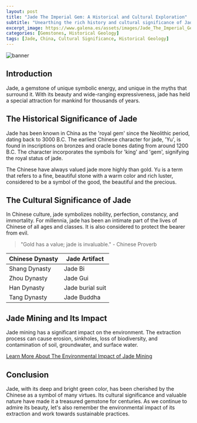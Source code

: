 ```yaml
---
layout: post
title: "Jade The Imperial Gem: A Historical and Cultural Exploration"
subtitle: "Unearthing the rich history and cultural significance of Jade, the Imperial Gem of China"
excerpt_image: https://www.galena.es/assets/images/Jade_The_Imperial_Gem.png
categories: [Gemstones, Historical Geology]
tags: [Jade, China, Cultural Significance, Historical Geology]
---
```


![banner](https://www.galena.es/assets/images/Jade_The_Imperial_Gem.png "A beautifully polished jade artifact from ancient China, showcasing intricate carvings that reflect the cultural significance of jade throughout history, surrounded by natural jade stones and mining tools.")

## Introduction

Jade, a gemstone of unique symbolic energy, and unique in the myths that surround it. With its beauty and wide-ranging expressiveness, jade has held a special attraction for mankind for thousands of years.

## The Historical Significance of Jade

Jade has been known in China as the 'royal gem' since the Neolithic period, dating back to 3000 B.C. The earliest Chinese character for jade, 'Yu', is found in inscriptions on bronzes and oracle bones dating from around 1200 B.C. The character incorporates the symbols for 'king' and 'gem', signifying the royal status of jade.

The Chinese have always valued jade more highly than gold. Yu is a term that refers to a fine, beautiful stone with a warm color and rich luster, considered to be a symbol of the good, the beautiful and the precious.

## The Cultural Significance of Jade

In Chinese culture, jade symbolizes nobility, perfection, constancy, and immortality. For millennia, jade has been an intimate part of the lives of Chinese of all ages and classes. It is also considered to protect the bearer from evil.

> "Gold has a value; jade is invaluable." - Chinese Proverb

| Chinese Dynasty | Jade Artifact |
| --------------- | ------------- |
| Shang Dynasty   | Jade Bi       |
| Zhou Dynasty    | Jade Gui      |
| Han Dynasty     | Jade burial suit  |
| Tang Dynasty    | Jade Buddha   |

## Jade Mining and Its Impact

Jade mining has a significant impact on the environment. The extraction process can cause erosion, sinkholes, loss of biodiversity, and contamination of soil, groundwater, and surface water.

[Learn More About The Environmental Impact of Jade Mining](https://www.earthworks.org/cms/assets/uploads/archive/files/publications/FS_AM-Jade.pdf)

## Conclusion

Jade, with its deep and bright green color, has been cherished by the Chinese as a symbol of many virtues. Its cultural significance and valuable nature have made it a treasured gemstone for centuries. As we continue to admire its beauty, let's also remember the environmental impact of its extraction and work towards sustainable practices.